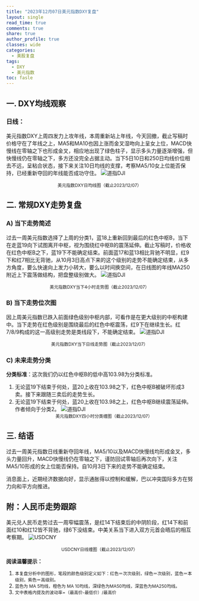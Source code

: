 ```yaml
---
title: "2023年12月07日美元指数DXY复盘"
layout: single
read_time: true
comments: true
share: true
author_profile: true
classes: wide
categories:
  - 美股复盘
tags:
  - DXY
  - 美元指数
toc: fasle
---
```

## 一. DXY均线观察
### 日线：
美元指数DXY上周四发力上攻年线，本周重新站上年线，今天回撤，截止写稿时价格守在了年线之上，MA5和MA10也因上涨而金叉湿吻向上呈女上位，MACD快慢线在零轴之下也形成金叉，相应地出现了绿色柱子，显示多头力量逐渐增强，但快慢线仍在零轴之下，多方还没完全占据主动。当下5日10日和250日均线价位相去不远，呈粘合状态，接下来关注10日均线的支撑，考察MA5/10女上位能否保持，已经重新夺回的年线能否成功守住。
 ![道指DJI](https://image.olim.cc/2023-12-07-DXY-day.png)
<small><center>美元指数DXY日均线图（截止2023/12/07）</center></small>

## 二. 常规DXY走势复盘
### A) 当下走势简述
过去一周美元指数选择了上周的分类1，蓝18上重新回到最后的红色中枢B，当下在走蓝19向下试图离开中枢，视为围绕红中枢B的震荡延伸。截止写稿时，价格收在红色中枢B之下，蓝19下不能确定结束。前面蓝17和蓝13相比背驰不明显，红9下和红7相比无背驰，从10月3日高点下来的这个级别的走势不能确定结束，从多方角度，要么快速向上发力小转大，要么以时间换空间，在日线图的年线MA250附近上下震荡做结构，把盘整级别做大。
 ![道指DJI](https://image.olim.cc/2023-12-07-DXY-hour.png)
<small><center>美元指数DXY当下4小时走势图（截止2023/12/07）</center></small>

### B) 当下走势位次图
因上周美元指数已跌入前面绿色级别中枢内部，可看作是在更大级别的中枢构建中。当下走势在红色级别是围绕最后的红色中枢震荡，红9下在继续生长。红7/8/9构成的这一高级别走势是类线段下，不能确定结束。
 ![道指DJI](https://image.olim.cc/2023-12-07-DXY-day-1.png)
<small><center>美元指数DXY当下日线走势图（截止2023/12/07）</center></small>

### C) 未来走势分类
**分类标准**：这次我们仍以红色中枢B的低中高103.98为分类标准。
1. 无论蓝19下结束于何处，蓝20上收在103.98之下，红色中枢B被破坏形成3卖。接下来跟随三卖后的走势生长。
2. 无论蓝19下结束于何处，蓝20上收在103.98之上，红色中枢B继续震荡延伸。
作者倾向于分类2。
 ![道指DJI](https://image.olim.cc/2023-12-07-DXY--hour-fl.png)
<small><center>美元指数DXY四小时分类缠图（截止2023/12/07）</center></small>

## 三. 结语
过去一周美元指数日线重新夺回年线，MA5/10以及MACD快慢线均形成金叉，多头力量回升，MACD快慢线仍在零轴之下，谨防回试零轴后再次向下，关注MA5/10形成的女上位能否保持。自10月3日下来的走势不能确定结束。

消息面上，近期经济数据向好，显示通胀得以控制和缓解，巴以冲突国际多方在努力向和平方向推进。

## 附：人民币走势跟踪
美元兑人民币走势过去一周窄幅震荡，是红14下结束后的中阴阶段，红14下和前面红10和红12皆不背驰，绿6下没结束。中美关系当下进入双方元首会晤后的相互考察期。
 ![USDCNY](https://image.olim.cc/2023-12-07-USDCNY-day.png)
<small><center>USDCNY日线缠图（截止2023/12/07）</center></small> 

**阅读温馨提示：** 
1. <small>本复盘分析中的图形，笔段的颜色级别定义如下：红色＝次次级别，绿色＝次级别，蓝色＝本级别，紫色＝高级别。</small> 
2. <small>蓝色为 MA 5均线，橙色为 MA 10均线，深绿色为MA50均线，深蓝色为MA250均线。</small> 
3. <small>文中表格内提及的波动率=（最高价-最低价）/最高价 </small>
